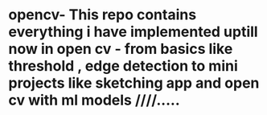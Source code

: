 # opencv- This repo contains everything i have implemented uptill now in open cv - from basics like threshold , edge detection to mini projects like sketching app and open cv with ml models ////.....
